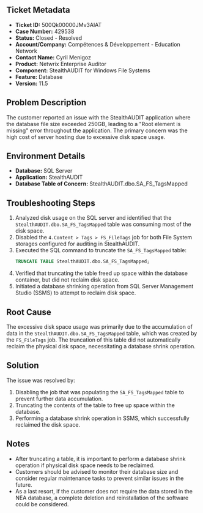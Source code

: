 ## Ticket Metadata
- **Ticket ID:** 500Qk00000JMv3AIAT
- **Case Number:** 429538
- **Status:** Closed - Resolved
- **Account/Company:** Compétences & Développement - Education Network
- **Contact Name:** Cyril Menigoz
- **Product:** Netwrix Enterprise Auditor
- **Component:** StealthAUDIT for Windows File Systems
- **Feature:** Database
- **Version:** 11.5

## Problem Description
The customer reported an issue with the StealthAUDIT application where the database file size exceeded 250GB, leading to a "Root element is missing" error throughout the application. The primary concern was the high cost of server hosting due to excessive disk space usage.

## Environment Details
- **Database:** SQL Server
- **Application:** StealthAUDIT
- **Database Table of Concern:** StealthAUDIT.dbo.SA_FS_TagsMapped

## Troubleshooting Steps
1. Analyzed disk usage on the SQL server and identified that the `StealthAUDIT.dbo.SA_FS_TagsMapped` table was consuming most of the disk space.
2. Disabled the `4.Content > Tags > FS_FileTags` job for both File System storages configured for auditing in StealthAUDIT.
3. Executed the SQL command to truncate the `SA_FS_TagsMapped` table:
   ```sql
   TRUNCATE TABLE StealthAUDIT.dbo.SA_FS_TagsMapped;
   ```
4. Verified that truncating the table freed up space within the database container, but did not reclaim disk space.
5. Initiated a database shrinking operation from SQL Server Management Studio (SSMS) to attempt to reclaim disk space.

## Root Cause
The excessive disk space usage was primarily due to the accumulation of data in the `StealthAUDIT.dbo.SA_FS_TagsMapped` table, which was created by the `FS_FileTags` job. The truncation of this table did not automatically reclaim the physical disk space, necessitating a database shrink operation.

## Solution
The issue was resolved by:
1. Disabling the job that was populating the `SA_FS_TagsMapped` table to prevent further data accumulation.
2. Truncating the contents of the table to free up space within the database.
3. Performing a database shrink operation in SSMS, which successfully reclaimed the disk space.

## Notes
- After truncating a table, it is important to perform a database shrink operation if physical disk space needs to be reclaimed.
- Customers should be advised to monitor their database size and consider regular maintenance tasks to prevent similar issues in the future.
- As a last resort, if the customer does not require the data stored in the NEA database, a complete deletion and reinstallation of the software could be considered.